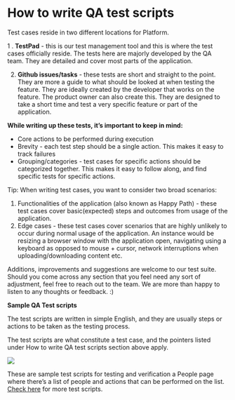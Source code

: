 # How to write QA test scripts

Test cases reside in two different locations for Platform.

1 . **TestPad** - this is our test management tool and this is where the test cases officially reside. The tests here are majorly developed by the QA team. They are detailed and cover most parts of the application.  


2. **Github issues/tasks** - these tests are short and straight to the point. They are more a guide to what should be looked at when testing the feature. They are ideally created by the developer that works on the feature. The product owner can also create this. They are designed to take a short time and test a very specific feature or part of the application.  


**While writing up these tests, it’s important to keep in mind:**

* Core actions to be performed during execution
* Brevity - each test step should be a single action. This makes it easy to track failures
* Grouping/categories - test cases for specific actions should be categorized together. This makes it easy to follow along, and find specific tests for specific actions.

Tip: When writing test cases, you want to consider two broad scenarios: 

1. Functionalities of the application \(also known as Happy Path\) - these test cases cover basic\(expected\) steps and outcomes from usage of the application.
2. Edge cases - these test cases cover scenarios that are highly unlikely to occur during normal usage of the application. An instance would be resizing a browser window with the application open, navigating using a keyboard as opposed to mouse + cursor, network interruptions when uploading/downloading content etc.

Additions, improvements and suggestions are welcome to our test suite. Should you come across any section that you feel need any sort of adjustment, feel free to reach out to the team. We are more than happy to listen to any thoughts or feedback. :\)   


**Sample QA Test scripts**

The test scripts are written in simple English, and they are usually steps or actions to be taken as the testing process.

The test scripts are what constitute a test case, and the pointers listed under How to write QA test scripts section above apply.  


![](https://lh3.googleusercontent.com/9dHFFUpl_InqLhnT6aMGXNf1mCRvX7gUwTPtJaVkraht5PB_x0eZS7IDZi8-rGGuWzZE0ddy1ZXn2wbZSvr0PIm9SgeFk6x3olDGJ_lpvwxW7S9VncE_i5O9DSBhlCGRbjlvgtnR)

These are sample test scripts for testing and verification a People page where there’s a list of people and actions that can be performed on the list. [Check here](https://ushahidi.ontestpad.com/script/47#//) for more test scripts.

